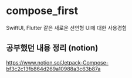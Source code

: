 # compose_first
SwiftUI, Flutter 같은 새로운 선언형 UI에 대한 사용경험



## 공부했던 내용 정리 (notion)
https://www.notion.so/Jetpack-Compose-bf3c2c13fb864d269a10988a3c63b87a
